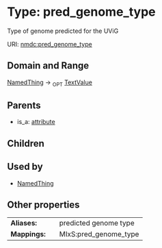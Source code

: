 
# Type: pred_genome_type


Type of genome predicted for the UViG

URI: [nmdc:pred_genome_type](https://microbiomedata/meta/pred_genome_type)


## Domain and Range

[NamedThing](NamedThing.md) ->  <sub>OPT</sub> [TextValue](TextValue.md)

## Parents

 *  is_a: [attribute](attribute.md)

## Children


## Used by

 * [NamedThing](NamedThing.md)

## Other properties

|  |  |  |
| --- | --- | --- |
| **Aliases:** | | predicted genome type |
| **Mappings:** | | MIxS:pred_genome_type |

